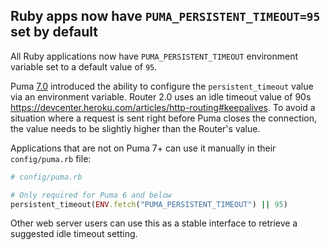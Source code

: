## Ruby apps now have `PUMA_PERSISTENT_TIMEOUT=95` set by default

All Ruby applications now have `PUMA_PERSISTENT_TIMEOUT` environment variable set to a default value of `95`.

Puma [7.0](https://github.com/puma/puma/pull/3378) introduced the ability to configure the `persistent_timeout` value via an environment variable. Router 2.0 uses an idle timeout value of 90s https://devcenter.heroku.com/articles/http-routing#keepalives. To avoid a situation where a request is sent right before Puma closes the connection, the value needs to be slightly higher than the Router's value.

Applications that are not on Puma 7+ can use it manually in their `config/puma.rb` file:

```ruby
# config/puma.rb

# Only required for Puma 6 and below
persistent_timeout(ENV.fetch("PUMA_PERSISTENT_TIMEOUT") || 95)
```

Other web server users can use this as a stable interface to retrieve a suggested idle timeout setting.
